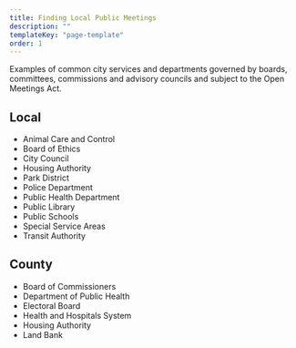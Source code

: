 ```yaml
---
title: Finding Local Public Meetings
description: ""
templateKey: "page-template"
order: 1
---
```


Examples of common city services and departments governed by boards, committees, commissions and advisory councils and subject to the Open Meetings Act.

## Local

- Animal Care and Control
- Board of Ethics
- City Council
- Housing Authority
- Park District
- Police Department
- Public Health Department
- Public Library
- Public Schools
- Special Service Areas
- Transit Authority

## County

- Board of Commissioners
- Department of Public Health
- Electoral Board
- Health and Hospitals System
- Housing Authority
- Land Bank
